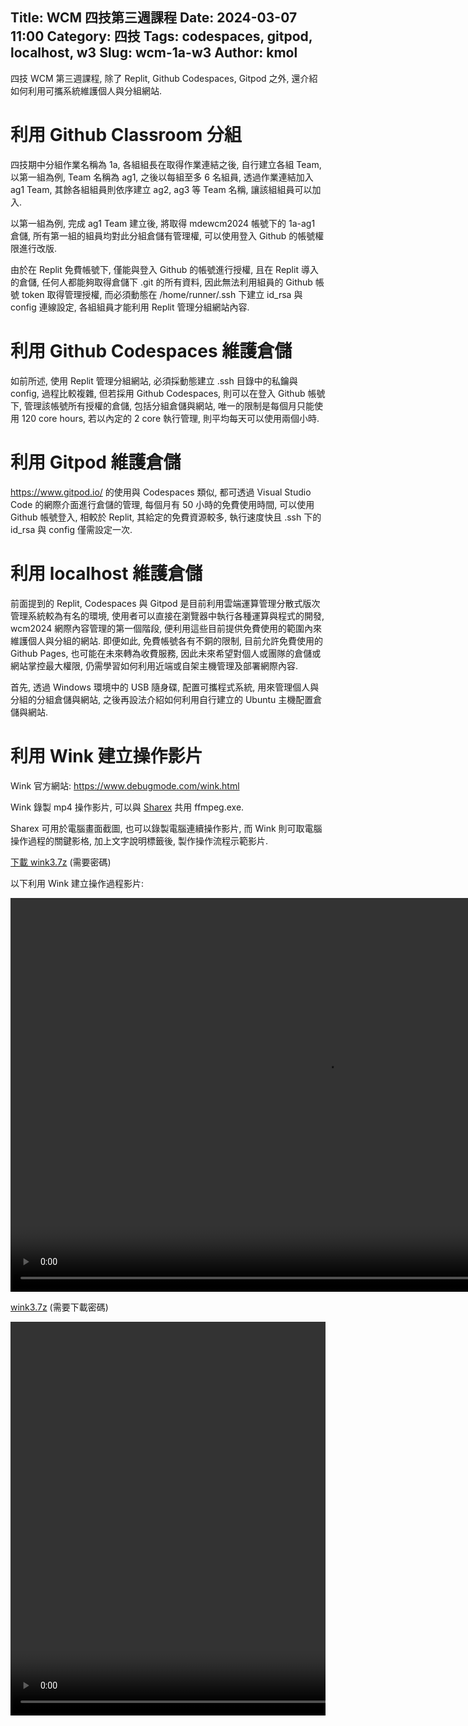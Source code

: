 Title: WCM 四技第三週課程
Date: 2024-03-07 11:00
Category: 四技
Tags: codespaces, gitpod, localhost, w3
Slug: wcm-1a-w3
Author: kmol
---

四技 WCM 第三週課程, 除了 Replit, Github Codespaces, Gitpod 之外, 還介紹如何利用可攜系統維護個人與分組網站.

<!-- PELICAN_END_SUMMARY -->

# 利用 Github Classroom 分組
四技期中分組作業名稱為 1a, 各組組長在取得作業連結之後, 自行建立各組 Team, 以第一組為例, Team 名稱為 ag1, 之後以每組至多 6 名組員, 透過作業連結加入 ag1 Team, 其餘各組組員則依序建立 ag2, ag3 等 Team 名稱, 讓該組組員可以加入.

以第一組為例, 完成 ag1 Team 建立後, 將取得 mdewcm2024 帳號下的 1a-ag1 倉儲, 所有第一組的組員均對此分組倉儲有管理權, 可以使用登入 Github 的帳號權限進行改版.

由於在 Replit 免費帳號下, 僅能與登入 Github 的帳號進行授權, 且在 Replit 導入的倉儲, 任何人都能夠取得倉儲下 .git 的所有資料, 因此無法利用組員的 Github 帳號 token 取得管理授權, 而必須動態在 /home/runner/.ssh 下建立 id_rsa 與 config 連線設定, 各組組員才能利用 Replit 管理分組網站內容.

# 利用 Github Codespaces 維護倉儲
如前所述, 使用 Replit 管理分組網站, 必須採動態建立 .ssh 目錄中的私鑰與 config, 過程比較複雜, 但若採用 Github Codespaces, 則可以在登入 Github 帳號下, 管理該帳號所有授權的倉儲, 包括分組倉儲與網站, 唯一的限制是每個月只能使用 120 core hours, 若以內定的 2 core 執行管理, 則平均每天可以使用兩個小時.

# 利用 Gitpod 維護倉儲
<https://www.gitpod.io/> 的使用與 Codespaces 類似, 都可透過 Visual Studio Code 的網際介面進行倉儲的管理, 每個月有 50 小時的免費使用時間, 可以使用 Github 帳號登入, 相較於 Replit, 其給定的免費資源較多, 執行速度快且 .ssh 下的 id_rsa 與 config 僅需設定一次.

# 利用 localhost 維護倉儲
前面提到的 Replit, Codespaces 與 Gitpod 是目前利用雲端運算管理分散式版次管理系統較為有名的環境, 使用者可以直接在瀏覽器中執行各種運算與程式的開發, wcm2024 網際內容管理的第一個階段, 便利用這些目前提供免費使用的範圍內來維護個人與分組的網站. 即便如此, 免費帳號各有不銅的限制, 目前允許免費使用的 Github Pages, 也可能在未來轉為收費服務, 因此未來希望對個人或團隊的倉儲或網站掌控最大權限, 仍需學習如何利用近端或自架主機管理及部署網際內容.

首先, 透過 Windows 環境中的 USB 隨身碟, 配置可攜程式系統, 用來管理個人與分組的分組倉儲與網站, 之後再設法介紹如何利用自行建立的 Ubuntu 主機配置倉儲與網站.

# 利用 Wink 建立操作影片

Wink 官方網站: <https://www.debugmode.com/wink.html>

Wink 錄製 mp4 操作影片, 可以與 [Sharex](https://github.com/ShareX/ShareX/releases) 共用 ffmpeg.exe.

Sharex 可用於電腦畫面截圖, 也可以錄製電腦連續操作影片, 而 Wink 則可取電腦操作過程的關鍵影格, 加上文字說明標籤後, 製作操作流程示範影片.

[下載 wink3.7z](http://229.cycu.org/wink3.7z) (需要密碼)

以下利用 Wink 建立操作過程影片:

<div class="winkVideoContainerClass"><video width="1008" height="630" autoplay="autoplay" class="winkVideoClass" controls="controls" data-dirname="./../cmsimde/static" data-varname="winkVideoData_wcm_1a_w3" muted="true">
<source src="./../downloads/wcm_1a_w3.mp4" type="video/mp4" /></video></div>

[wink3.7z](htt://229.cycu.org/wink3.7z) (需要下載密碼)

<pre class="brush: html">
<div class="winkVideoContainerClass"><video width="1008" height="630" autoplay="autoplay" class="winkVideoClass" controls="controls" data-dirname="./../cmsimde/static" data-varname="winkVideoData_wcm_1a_w3" muted="true">
<source src="./../downloads/wcm_1a_w3.mp4" type="video/mp4" /></video></div>
</pre>